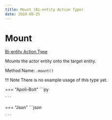 ```yaml
---
title: Mount (Bi-entity Action Type)
date: 2024-08-25
---
```


# Mount

[Bi-entity Action Type](../bientity_action_types.md)

Mounts the actor entity onto the target entity.

Method Name: `.mount()`


!!! Note
    There is no example usage of this type yet.

=== "Apoli-Bolt"
    ```py

    ```
=== "Json"
    ```json
    
    ```